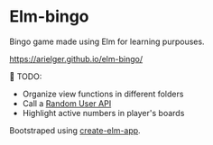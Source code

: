 # Elm-bingo

Bingo game made using Elm for learning purpouses.

https://arielger.github.io/elm-bingo/

📝 TODO:

- Organize view functions in different folders
- Call a [Random User API](https://randomuser.me/)
- Highlight active numbers in player's boards

Bootstraped using [create-elm-app](https://github.com/halfzebra/create-elm-app).
